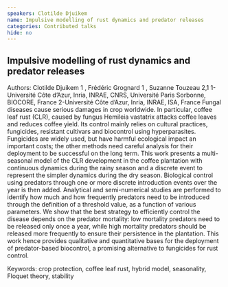 ```yaml
---
speakers: Clotilde Djuikem
name: Impulsive modelling of rust dynamics and predator releases
categories: Contributed talks
hide: no
---
```


## Impulsive modelling of rust dynamics and predator releases

Authors: Clotilde Djuikem 1 , Frédéric Grognard 1 , Suzanne Touzeau 2,1
 1-Université Côte d’Azur, Inria, INRAE, CNRS, Université Paris Sorbonne, BIOCORE, France
 2-Université Côte d’Azur, Inria, INRAE, ISA, France
 Fungal diseases cause serious damages in crop worldwide. In particular, coffee leaf rust (CLR), caused by fungus Hemileia vastatrix attacks coffee leaves and reduces coffee yield.
 Its control mainly relies on cultural practices, fungicides, resistant cultivars and biocontrol using hyperparasites. Fungicides are widely used, but have harmful ecological impact an
 important costs; the other methods need careful analysis for their deployment to be successful on the long term.
 This work presents a multi-seasonal model of the CLR development in the coffee plantation with continuous dynamics during the rainy season and a discrete event to represent
 the simpler dynamics during the dry season. Biological control using predators through one or more discrete introduction events over the year is then added. Analytical and semi-numerical studies are performed to identify how much and how frequently predators need to be introduced through the definition of a threshold value, as a function of various parameters. We show that the best strategy to efficiently control the disease depends on the predator mortality: low mortality predators need to be released only once a year, while high mortality predators should be released more frequently to ensure their persistence in the
 plantation. This work hence provides qualitative and quantitative bases for the deployment of predator-based biocontrol, a promising alternative to fungicides for rust control.
 
 Keywords: crop protection, coffee leaf rust, hybrid model, seasonality, Floquet theory, stability


